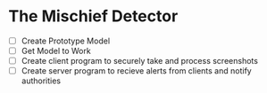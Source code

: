 # The Mischief Detector

- [ ] Create Prototype Model
- [ ] Get Model to Work
- [ ] Create client program to securely take and process screenshots
- [ ] Create server program to recieve alerts from clients and notify authorities
